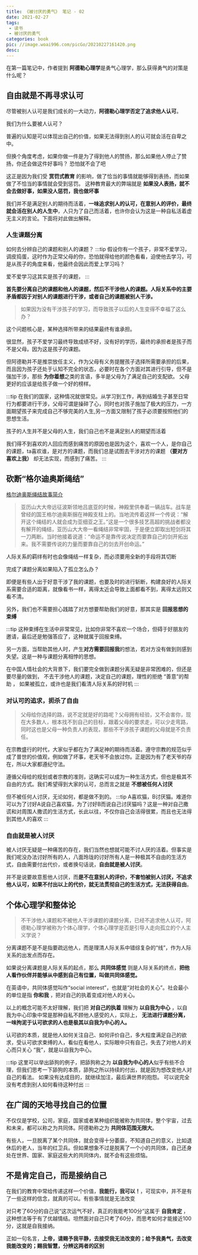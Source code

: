 ```yaml
---
title: 《被讨厌的勇气》 笔记 - 02
date: 2021-02-27
tags:
 - 读书
 - 被讨厌的勇气
categories: book
pic: //image.woai996.com/picGo/20210227161420.png
desc: 
---
```


在第一篇笔记中，作者提到 **阿德勒心理学**是勇气心理学，那么获得勇气的对策是什么呢？


## 自由就是不再寻求认可

尽管被别人认可是我们成长的一大动力，**阿德勒心理学否定了追求他人认可**。

我们为什么要被人认可？

普遍的认知是可以体现出自己的价值，如果无法得到别人的认可就会活在自卑之中。

但换个角度考虑，如果你做一件是为了得到他人的赞扬，那么如果他人停止了赞扬，你还会做这件好事吗？ 恐怕就不会了吧

这正是因为我们受 **赏罚式教育** 的影响，做了恰当的事情就能够得到表扬，而如果做了不恰当的事情就会受到惩罚。 这种教育最大的弊端就是 **如果没人表扬，就不会去做好事，如果没人惩罚，我也做坏事**

我们并不是满足别人的期待而活着，**一味追求别人的认可，在意别人的评价，最终就会活在别人的人生中**，人只为了自己而活着，也许你会认为这是一种自私活着虚无主义的言论。下面将对此做出解释。


### 人生课题分离

如何去分辨自己的课题和别人的课题？
:::tip
假设你有一个孩子，非常不爱学习，调皮捣蛋，这时作为正常父母的你，恐怕就得给他的颜色看看，迫使他去学习，可是从孩子的角度来看，他最终会因此而爱上学习吗？

爱不爱学习这其实是孩子的课题，
::: 

**首先要分离自己的课题和他人的课题，然后不干涉他人的课题。人际关系中的主要矛盾都因于对别人的课题进行干涉，或者自己的课题被别人干涉。**

> 如果因为没有干涉孩子的学习，而导致孩子以后的人生变得不幸福了这么办？

这个问题核心是，某种选择所带来的结果最终有谁承担。

很显然，孩子不爱学习最终导致成绩不好，没有好的学历，最终的承担者是孩子而不是父母。因为这是孩子的课题。

但阿德勒并不是推崇放任主义，作为父母有义务提醒孩子选择所需要承担的后果，而且因为孩子还处于认知不完全的状态，必要时在各个方面对其进行引导，但不是强加干涉，那些 **为你着想**之类的言语，多半是父母为了满足自己的支配欲。 父母更好的应该是给孩子做一个好的榜样。

:::tip
在我们的国家，这种情况就很常见。从学习到工作，再到结婚生子甚至日常行为都要进行干涉，父母可谓是操碎了心，同时也对孩子施加了极大的压力，一方面期望孩子来完成自己不够完美的人生,另一方面又限制了孩子必须要按照他们的思想生活。

孩子的人生并不是父母的人生，我们自己也不是满足别人的期望而活着

我们得不到喜欢的人回应而感到痛苦的原因也是因为这个，喜欢一个人，是你自己的课题，ta喜欢谁，是对方的课题，而我们总是试图去干涉对方的课题 **（要对方喜欢上我）** 却无法实现，而感到了痛苦。
:::

## 砍断“格尔迪奥斯绳结”

[格尔迪奥斯绳结故事简介](https://baike.baidu.com/item/%E6%A0%BC%E5%B0%94%E8%BF%AA%E5%A5%A5%E6%96%AF%E7%BB%B3%E7%BB%93/10699946?fr=aladdin)

> 亚历山大大帝远征波斯领地吕底亚的时候，神殿里供奉着一辆战车。战车是曾经的国王格尔迪奥斯捆在神殿支柱上的。当地流传着这样一个传说：“解开这个绳结的人就会成为亚细亚之王。”这是一个很多技艺高超的挑战者都没有解开的绳结，亚历山大大帝一看绳结非常牢固，于是便立即取出短剑将其一刀两断。当时他接着说道：“命运不是靠传说决定而要靠自己的剑开拓出来。我不需要传说的力量而要靠自己的剑去开创命运。”

人际关系的羁绊有时也会像绳结一样复杂，而必须要用全新的手段将其切断

完成了课题分离如果陷入了孤立怎么办？

即便是有些人出于好意干涉了我的课题，也要及时的进行斩断，构建良好的人际关系需要合适的距离，就像看书一样，离得太近会导致上面都看不到，离得太远则又看不清。

另外，我们也不需要担心践踏了对方想要帮助我们的好意，那其实是 **回报思想的束缚** 

:::tip
这种束缚在生活中非常常见，比如你非常不喜欢一个场合，但碍于好朋友的邀请，最后还是勉强答应了，这种就属于回报束缚。

另一方面，当帮助其他人时，产生**对方需要回报我**的想法，若对方没有做到则感到失望。这是一种与课题分离相悖的思想。

在中国人情社会的大背景下，我们要完全做到课题分离无疑是非常困难的，但还是要尽量的做到， 不去干涉他人的课题，决定自己的课题，理性的拒绝 “善意”的帮助 ， 如果被孤立，或许也是我们看清人际关系的好时机
:::

### 对认可的追求，扼杀了自由

> 父母给你选择的路，说不定就是好的路呢？父母拥有经验，又不会害你，现在大多数人，根本找不到自己的目标，跟着父母的要求走，可以少走弯路，同时这也是父母一种负责人的表现，那些不干涉孩子课题的父母就是不负责任。

在宗教盛行的时代，大家似乎都在为了满足神的期待而活着。遵守宗教的规范似乎成了普世的价值观，例如做了坏事，老天爷不会放过你。正是因为有了老天爷的存在，所以大家都遵纪守法。 

遵循父母给的规划或者宗教的准则，这确实可以成为一种生活方式，但也是极其不自由的方式。我们希望得到大家的认可，总而言之就是 **不想被任何人讨厌**

但不被任何人讨厌，无论如何，都是做不到的。
:::tip
A喜欢猫，B讨厌猫。难道你可以为了讨好A说自己喜欢猫，为了讨好B而说自己讨厌猫吗？这是一种对自己撒谎和对周围人撒谎的生活方式，长此以往，不仅你自己会活得很累，而且也无法得到其他人的喜欢
:::

### 自由就是被人讨厌
<!-- > 即便你一直讨好别人，也还是会有人讨厌你。被别人讨厌可能就会陷入自责：自己哪里做的不好，怎么改进之类的。这其实是一种本能的欲望，康德将这种欲望称作 **倾向性**


如果说认可欲求是一种人身上本能自然的欲望，那么追求别人认可，像是从山坡上往下翻滚的石头，如果不加以控制石头就会不断的滑落，我们要任由石头滑落，不断磨损自己，最终变得失去形状变成浑圆吗？ -->


被人讨厌无疑是一种痛苦的存在，我们当然也想就可能不讨人厌的活着。但事实是我们呢没办法讨好所有的人，八面玲珑的讨好所有人是一种极其不自由的生活方式，自由需要付出代价，或者换句话说，**自由就是被人讨厌**。

并不是说要故意惹他人讨厌，而**是不在意别人的评价，不害怕被别人讨厌，不追求他人认可，如果不付出以上的代价，就无法贯彻自己的生活方式，无法获得自由**。


## 个体心理学和整体论

> 不干涉他人课题和不被他人干涉课题的课题分离，已经不追求他人认可，阿德勒心理学被称为个体心理学，个体心理学是否是引导人走向孤立的个人主义学说？

分离课题不是不是指要疏远他人，而是理清人际关系中错综复杂的“线”，作为人际关系的出发点而存在。

如果说分离课题是人际关系的起点，那么 **共同体感觉** 则是人际关系的终点，**把他人看作伙伴并能够从中感到自己有位置，叫做共同体感觉。**

在英语中，共同体感觉叫作“social interest”，也就是“对社会的关心”。社会最小的单位是指 **你和我** ，把对自己的执着变成对他人的关心。

以上的概念可能不太好理解，我们把 **对自己的执着** 理解为 **以自我为中心** ，以自我为中心印象中常是那种自私不顾他人感受的人，实际上， **无法进行课题分离，一味拘泥于认可欲求的人也是极其以自我为中心的人。**

认可欲的本质，就是他人如何关注自己、如何评价自己，多大程度满足自己的欲求，受认可欲求束缚的人，看似在看他人，实际眼中只有自己，失去了对他人的关心而只关心 “我”，就是以自我为中心。

:::tip
这里可以举出舔狗的例子，把舔狗称之为 **以自我为中心的人**似乎有些不合理，但我们思考一下舔狗的本质，舔狗之所以持续的付出，就是因为想改变他人对自己的看法。 如果没有达成目的，就继续加注，最后满世界的抱怨。 可以说完全没有考虑到别人如何看待这种付出
:::

## 在广阔的天地寻找自己的位置

不仅仅是学校，公司，家庭，国家或者某种组织能被称为共同体，整个宇宙，过去和未来，都可以称之为共同体。阿德勒称之为 **共同体范围无限大**。

有些人，一旦脱离了某个共同体，就会变得十分萎靡，不知道自己的意义，比如退休后的老人，当年的红卫兵。但如果想象不过是脱离了一个小的共同体，自己还身处在世界、国家、家庭这些大的共同体内，就不会有这些烦恼。


## 不是肯定自己，而是接纳自己

在我们的教育中常给传递这样一个价值，**我能行，我可以！**，可现实中，并不是有了一些这样的信念，就真的可以。有些事情就是无法改变

对只考了60分的自己说“这次运气不好，真正的我能考100分”这属于 **自我肯定** ，这种想法等于有了优越情结。坦然面对自己只考了60分，而思考如何才能接近100分，这就是自我接纳。

正如一句名言，**上帝，请赐予我平静，去接受我无法改变的；给予我勇气，去改变我能改变的；赐我智慧，分辨这两者的区别**


